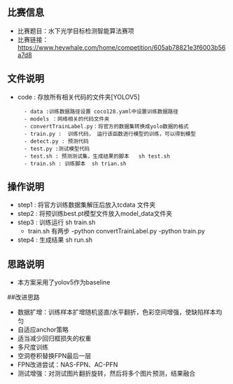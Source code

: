 ## 比赛信息
- 比赛题目：水下光学目标检测智能算法赛项
- 比赛链接：https://www.heywhale.com/home/competition/605ab78821e3f6003b56a7d8

## 文件说明
- code : 存放所有相关代码的文件夹[YOLOV5]

        - data :训练数据路径设置 coco128.yaml中设置训练数据路径
        - models ：网络相关的代码文件夹
		- convertTrainLabel.py：将官方的数据集转换成yolo数据的格式
		- train.py :  训练代码， 运行该函数进行模型的训练，可以得到模型
        - detect.py : 预测代码
        - test.py :测试模型代码
        - test.sh : 预测测试集，生成结果的脚本   sh test.sh
        - train.sh : 训练脚本  sh trian.sh 
 
    


## 操作说明
- step1 : 将官方训练数据集解压后放入tcdata 文件夹
- step2 : 将预训练best.pt模型文件放入model_data文件夹
- step3 : 训练运行  sh train.sh  
    - train.sh 有两步
        -python convertTrainLabel.py
        -python train.py
- step4 : 生成结果 sh run.sh

## 思路说明
- 本方案采用了yolov5作为baseline



##改进思路
- 数据扩增：训练样本扩增随机竖直/水平翻折，色彩空间增强，使缺陷样本均匀
- 自适应anchor策略
- 适当减少回归框损失的权重
- 多尺度训练
- 空洞卷积替换FPN最后一层
- FPN改进尝试：NAS-FPN、AC-PFN
- 测试增强：对测试图片翻折旋转，然后将多个图片预测，结果融合
